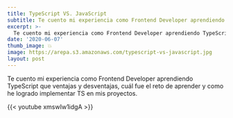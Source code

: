 ```yaml
---
title: TypeScript VS. JavaScript
subtitle: Te cuento mi experiencia como Frontend Developer aprendiendo TypeScript que ventajas y desventajas
excerpt: >-
  Te cuento mi experiencia como Frontend Developer aprendiendo TypeScript que ventajas y desventajas
date: '2020-06-07'
thumb_image: 💥
image: https://arepa.s3.amazonaws.com/typescript-vs-javascript.jpg
layout: post
---
```


Te cuento mi experiencia como Frontend Developer aprendiendo TypeScript que ventajas y desventajas, cuál fue el reto de aprender y como he logrado implementar TS en mis proyectos.

{{< youtube xmswIw1idgA >}}